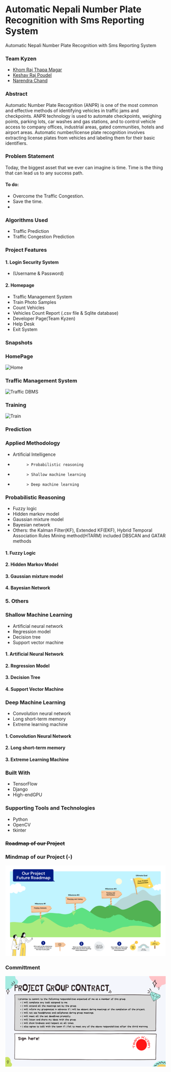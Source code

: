 # Automatic Nepali Number Plate Recognition with Sms Reporting System

Automatic Nepali Number Plate Recognition with Sms Reporting System

### Team Kyzen
* [Khom Raj Thapa Magar](https://khomz.github.io/)
* [Keshav Raj Poudel](https://github.com/Keshav-46)
* [Narendra Chand](https://github.com/)





<!-- # <strike>  Real-Time-Machine-Learning-Approach-on-Traffic-Congestion-Prediction-System-in-Internet-of-Vehicles </strike>

Real Time Machine Learning Approach on Traffic Congestion Prediction System in Internet of Vehicles

next topic
# <strike>  Dynamic traffic rule violation monitoring system using automatic number plate recognition with SMS feedback </strike>
Dynamic traffic rule violation monitoring system using automatic number plate recognition with SMS feedback -->




<!-- ### Team Kyzen
* [Khom Raj Thapa Magar](https://khomz.github.io/)
* [Keshav Raj Poudel](https://github.com/Keshav-46)



[[Click me!]](https://khomz.github.io/) -->

### Abstract

Automatic Number Plate Recognition (ANPR) is one of the most common and effective 
methods of identifying vehicles in traffic jams and checkpoints. ANPR technology is 
used to automate checkpoints, weighing points, parking lots, car washes and gas 
stations, and to control vehicle access to company offices, industrial areas, gated 
communities, hotels and airport areas. Automatic number/license plate recognition 
involves extracting license plates from vehicles and labeling them for their basic 
identifiers.


<!-- <strike> Time is one of the most important thing in this globalized world
Even a millisecond is essential in our dynamic day-to-day life.
Within a blink of eyes, there can be a drastic change in life.

Thus in recent years, traffic congestion prediction has led to a growing research area, 
especially of machine learning of Artificial Intelligence(AI).
With the introduction of big data by stationary sensors or probe vehicle data and 
the development of new AI models in the last few decades, this research are has expanded
extensively.
Traffic congestion, especially short-term traffic congestion prediction is made by 
evaluating different traffic parameters.
Most of the researches focus on historical data in forecasting traffic congestion.
However, a few articles made real-time traffic congestion prediction.
This paper systematically summarises the existing research conducted by applying the various
methodologies of AI, notably different machine learning models.
The paper accumulates the models under respective branches of AI, and the strength and weakness of the 
models are summarised.
</strike> -->


### Problem Statement
Today, the biggest asset that we ever can imagine is time. Time is the thing that can lead us to any success path. 

#### To do:
* Overcome the Traffic Congestion.
* Save the time.
* 

### Algorithms Used
* Traffic Prediction
* Traffic Congestion Prediction


### Project Features
#### 1. Login Security System
* (Username & Password)
#### 2. Homepage
* Traffic Management System
* Train Photo Samples
* Count Vehicles
* Vehicles Count Report (.csv file & Sqlite database)
* Developer Page(Team Kyzen)
* Help Desk
* Exit System


### Snapshots

### HomePage
![Home](images/)

### Traffic Management System
![Traffic DBMS](images/)

### Training
![Train](images/)

### Prediction


### Applied Methodology
* Artificial Intelligence
*           > Probabilistic reasoning
*           > Shallow machine learning
*           > Deep machine learning


### Probabilistic Reasoning
* Fuzzy logic
* Hidden markov model
* Gaussian mixture model
* Bayesian network
* Others: the Kalman Filter(KF), Extended KF(EKF), Hybrid Temporal Association Rules Mining method(HTARM) included DBSCAN and GATAR methods




#### 1. Fuzzy Logic


#### 2. Hidden Markov Model


#### 3. Gaussian mixture model


#### 4. Bayesian Network



### 5. Others





### Shallow Machine Learning
* Artificial neural network
* Regression model
* Decision tree
* Support vector machine

#### 1. Artificial Neural Network


#### 2. Regression Model


#### 3. Decision Tree


#### 4. Support Vector Machine




### Deep Machine Learning
* Convolution neural network
* Long short-term memory
* Extreme learning machine




#### 1. Convolution Neural Network


#### 2. Long short-term memory


#### 3. Extreme Learning Machine





### Built With
* TensorFlow
* Django
* High-endGPU
### Supporting Tools and Technologies
* Python
* OpenCV
* tkinter

### <strike>Roadmap of our Project </strike>
### Mindmap of our Project (*-*)
![Project Map](Contract/Finding%20Datasets.png)

### Committment
![Project Map](Contract/Team%20Kyzen%20Contract%20Paper.png)


